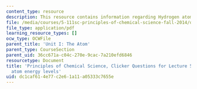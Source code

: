 ```yaml
---
content_type: resource
description: This resource contains information regarding Hydrogen atom energy levels.
file: /media/courses/5-111sc-principles-of-chemical-science-fall-2014/dc1caf614e77c2e61a11a05333c7655e_MIT5_111F14_Lec5Clkr.pdf
file_type: application/pdf
learning_resource_types: []
ocw_type: OCWFile
parent_title: 'Unit I: The Atom'
parent_type: CourseSection
parent_uid: 36cc671a-c04c-270e-9cac-7a210efd6846
resourcetype: Document
title: 'Principles of Chemical Science, Clicker Questions for Lecture 5: Hydrogen
  atom energy levels'
uid: dc1caf61-4e77-c2e6-1a11-a05333c7655e
---
```

